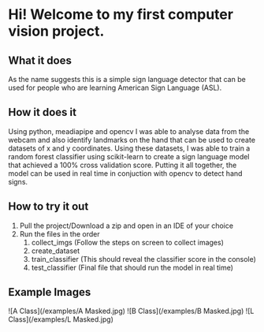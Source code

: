 # Hi! Welcome to my first computer vision project.

## What it does
As the name suggests this is a simple sign language detector that can be used for people who are learning American Sign Language (ASL).

## How it does it
Using python, meadiapipe and opencv I was able to analyse data from the webcam and also identify landmarks on the hand that can be used to create datasets of x and y coordinates. Using these datasets, I was able to train a random forest classifier using scikit-learn to create a sign language model that achieved a 100% cross validation score. Putting it all together, the model can be used in real time in conjuction with opencv to detect hand signs.

## How to try it out
1. Pull the project/Download a zip and open in an IDE of your choice
2. Run the files in the order
    1. collect_imgs  (Follow the steps on screen to collect images)
    2. create_dataset
    3. train_classifier (This should reveal the classifier score in the console)
    4. test_classifier (Final file that should run the model in real time)

## Example Images
![A Class](/examples/A Masked.jpg)
![B Class](/examples/B Masked.jpg)
![L Class](/examples/L Masked.jpg)
